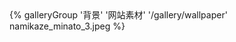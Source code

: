 <div class="gallery-group-main">
{% galleryGroup '背景' '网站素材' '/gallery/wallpaper' namikaze_minato_3.jpeg %}
</div>
